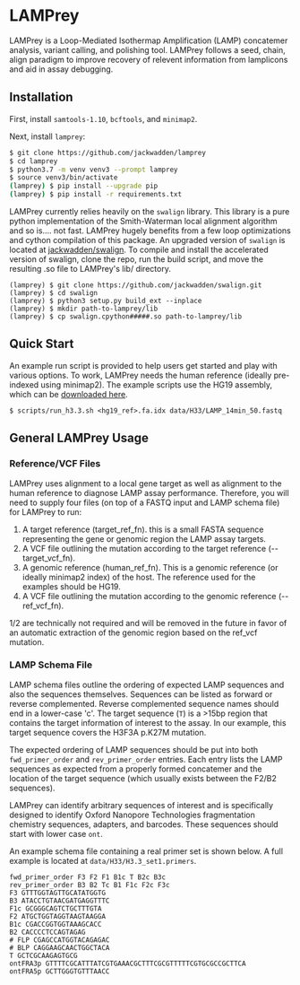 # LAMPrey

LAMPrey is a Loop-Mediated Isothermap Amplification (LAMP) concatemer analysis, variant calling, and polishing tool. LAMPrey follows a seed, chain, align paradigm to improve recovery of relevent information from lamplicons and aid in assay debugging.

## Installation
First, install `samtools-1.10`, `bcftools`, and `minimap2`.

Next, install `lamprey`:
```bash
$ git clone https://github.com/jackwadden/lamprey
$ cd lamprey
$ python3.7 -m venv venv3 --prompt lamprey
$ source venv3/bin/activate
(lamprey) $ pip install --upgrade pip
(lamprey) $ pip install -r requirements.txt
```

LAMPrey currently relies heavily on the ```swalign``` library. This library is a pure python implementation of the Smith-Waterman local alignment algorithm and so is.... not fast. LAMPrey hugely benefits from a few loop optimizations and cython compilation of this package. An upgraded version of ```swalign``` is located at [jackwadden/swalign](https://www.github.com/jackwadden/swalign). To compile and install the accelerated version of swalign, clone the repo, run the build script, and move the resulting .so file to LAMPrey's lib/ directory.
```
(lamprey) $ git clone https://github.com/jackwadden/swalign.git
(lamprey) $ cd swalign
(lamprey) $ python3 setup.py build_ext --inplace
(lamprey) $ mkdir path-to-lamprey/lib
(lamprey) $ cp swalign.cpython#####.so path-to-lamprey/lib
```

## Quick Start

An example run script is provided to help users get started and play with various options. To work, LAMPrey needs the human reference (ideally pre-indexed using minimap2). The example scripts use the HG19 assembly, which can be [downloaded here](https://hgdownload.soe.ucsc.edu/goldenPath/hg19/bigZips/hg19.fa.gz).

```
$ scripts/run_h3.3.sh <hg19_ref>.fa.idx data/H33/LAMP_14min_50.fastq
```
## General LAMPrey Usage

### Reference/VCF Files
LAMPrey uses alignment to a local gene target as well as alignment to the human reference to diagnose LAMP assay performance. Therefore, you will need to supply four files (on top of a FASTQ input and LAMP schema file) for LAMPrey to run:
1. A target reference (target_ref_fn). this is a small FASTA sequence representing the gene or genomic region the LAMP assay targets.
2. A VCF file outlining the mutation according to the target reference (--target_vcf_fn).
3. A genomic reference (human_ref_fn). This is a genomic reference (or ideally minimap2 index) of the host. The reference used for the examples should be HG19.
4. A VCF file outlining the mutation according to the genomic reference (--ref_vcf_fn).

1/2 are technically not required and will be removed in the future in favor of an automatic extraction of the genomic region based on the ref_vcf mutation.

### LAMP Schema File
LAMP schema files outline the ordering of expected LAMP sequences and also the sequences themselves. Sequences can be listed as forward or reverse complemented. Reverse complemented sequence names should end in a lower-case 'c'. The target sequence (```T```) is a >15bp region that contains the target information of interest to the assay. In our example, this target sequence covers the H3F3A p.K27M mutation.

The expected ordering of LAMP sequences should be put into both ```fwd_primer_order``` and ```rev_primer_order``` entries. Each entry lists the LAMP sequences as expected from a properly formed concatemer and the location of the target sequence (which usually exists between the F2/B2 sequences).

LAMPrey can identify arbitrary sequences of interest and is specifically designed to identify Oxford Nanopore Technologies fragmentation chemistry sequences, adapters, and barcodes. These sequences should start with lower case ```ont```.

An example schema file containing a real primer set is shown below. A full example is located at ```data/H33/H3.3_set1.primers```.

```
fwd_primer_order F3 F2 F1 B1c T B2c B3c
rev_primer_order B3 B2 Tc B1 F1c F2c F3c
F3 GTTTGGTAGTTGCATATGGTG
B3 ATACCTGTAACGATGAGGTTTC
F1c GCGGGCAGTCTGCTTTGTA
F2 ATGCTGGTAGGTAAGTAAGGA
B1c CGACCGGTGGTAAAGCACC
B2 CACCCCTCCAGTAGAG
# FLP CGAGCCATGGTACAGAGAC
# BLP CAGGAAGCAACTGGCTACA
T GCTCGCAAGAGTGCG
ontFRA3p GTTTTCGCATTTATCGTGAAACGCTTTCGCGTTTTTCGTGCGCCGCTTCA
ontFRA5p GCTTGGGTGTTTAACC
```

